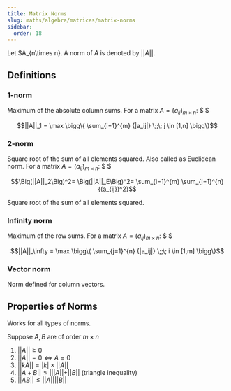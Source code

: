 ```yaml
---
title: Matrix Norms
slug: maths/algebra/matrices/matrix-norms
sidebar:
  order: 18
---
```


Let $A_{n\times n}. A norm of $A$ is denoted by $||A||$.

## Definitions

### 1-norm

Maximum of the absolute column sums. For a matrix $A=(a_{ij})_{m\times n}$: $ $

```math
||A||_1 =
\max
\bigg\{
    \sum_{i=1}^{m}
    {|a_ij|}
    \;;\;
    j \in [1,n]
\bigg\}
```

### 2-norm

Square root of the sum of all elements squared. Also called as Euclidean norm.
For a matrix $A=(a_{ij})_{m\times n}$: $ $

```math
\Big(||A||_2\Big)^2=
\Big(||A||_E\Big)^2=
    \sum_{i=1}^{m}
    \sum_{j=1}^{n}
    {(a_{ij})^2}
```

Square root of the sum of all elements squared.

### Infinity norm

Maximum of the row sums. For a matrix $A=(a_{ij})_{m\times n}$: $ $

```math
||A||_\infty =
\max
\bigg\{
    \sum_{j=1}^{n}
    {|a_ij|}
    \;;\;
    i \in [1,m]
\bigg\}
```

### Vector norm

Norm defined for column vectors.

## Properties of Norms

Works for all types of norms.

Suppose $A,B$ are of order $m\times n$

1. $||A||\ge 0$
2. $||A|| = 0 \iff A=0$
3. $||kA||=|k|\times ||A||$
4. $||A + B|| \le |||A|| + ||B||$ (triangle inequality)
5. $||AB|| \le ||A|| ||B||$
